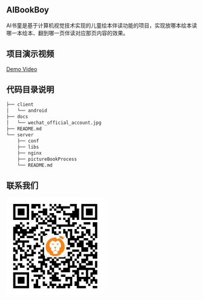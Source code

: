 ## AIBookBoy
AI书童是基于计算机视觉技术实现的儿童绘本伴读功能的项目，实现放哪本绘本读哪一本绘本、翻到哪一页伴读对应那页内容的效果。


## 项目演示视频
[Demo Video](https://www.bilibili.com/video/BV1ZF411q76e/) 

## 代码目录说明
```
├── client
│   └── android
├── docs
│   └── wechat_official_account.jpg
├── README.md
└── server
    ├── conf
    ├── libs
    ├── nginx
    ├── pictureBookProcess
    └── README.md
```

## 联系我们
![AIBookBoy](docs/wechat_official_account.jpg)
